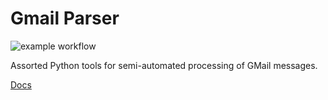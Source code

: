 # Gmail Parser

![example workflow](https://github.com/goromal/gmail_parser/actions/workflows/test.yml/badge.svg)

Assorted Python tools for semi-automated processing of GMail messages.

[Docs](https://goromal.github.io/anixpkgs/python/gmail-parser.html)

